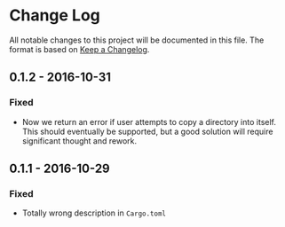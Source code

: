 # Change Log

All notable changes to this project will be documented in this file. The format
is based on [Keep a Changelog](http://keepachangelog.com/).

## 0.1.2 - 2016-10-31

### Fixed

- Now we return an error if user attempts to copy a directory into itself.
  This should eventually be supported, but a good solution will require
  significant thought and rework.

## 0.1.1 - 2016-10-29

### Fixed

- Totally wrong description in `Cargo.toml`
